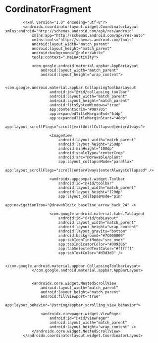 # CordinatorFragment

            <?xml version="1.0" encoding="utf-8"?>
            <androidx.coordinatorlayout.widget.CoordinatorLayout xmlns:android="http://schemas.android.com/apk/res/android"
                xmlns:app="http://schemas.android.com/apk/res-auto"
                xmlns:tools="http://schemas.android.com/tools"
                android:layout_width="match_parent"
                android:layout_height="match_parent"
                android:background="@color/white"
                tools:context=".MainActivity">

                <com.google.android.material.appbar.AppBarLayout
                    android:layout_width="match_parent"
                    android:layout_height="wrap_content">

                    <com.google.android.material.appbar.CollapsingToolbarLayout
                        android:id="@+id/collapsing_toolbar"
                        android:layout_width="match_parent"
                        android:layout_height="match_parent"
                        android:fitsSystemWindows="true"
                        app:contentScrim="#007705"
                        app:expandedTitleMarginEnd="64dp"
                        app:expandedTitleMarginStart="48dp"
                        app:layout_scrollFlags="scroll|exitUntilCollapsed|enterAlways">

                        <ImageView
                            android:layout_width="match_parent"
                            android:layout_height="250dp"
                            android:minHeight="100dp"
                            android:scaleType="centerCrop"
                            android:src="@drawable/plant"
                            app:layout_collapseMode="parallax"
                            app:layout_scrollFlags="scroll|enterAlways|enterAlwaysCollapsed" />

                        <androidx.appcompat.widget.Toolbar
                            android:id="@+id/toolbar"
                            android:layout_width="match_parent"
                            android:layout_height="120dp"
                            app:layout_collapseMode="pin"
                            app:navigationIcon="@drawable/ic_baseline_arrow_back_24" />

                        <com.google.android.material.tabs.TabLayout
                            android:id="@+id/tabLayout"
                            android:layout_width="match_parent"
                            android:layout_height="wrap_content"
                            android:layout_gravity="bottom"
                            android:background="#7C000000"
                            app:tabIconTintMode="src_over"
                            app:tabIndicatorColor="#009306"
                            app:tabSelectedTextColor="#ffffff"
                            app:tabTextColor="#d3d3d3" />

                    </com.google.android.material.appbar.CollapsingToolbarLayout>
                </com.google.android.material.appbar.AppBarLayout>


                <androidx.core.widget.NestedScrollView
                    android:layout_width="match_parent"
                    android:layout_height="match_parent"
                    android:fillViewport="true"
                    app:layout_behavior="@string/appbar_scrolling_view_behavior">

                    <androidx.viewpager.widget.ViewPager
                        android:id="@+id/viewPager"
                        android:layout_width="match_parent"
                        android:layout_height="wrap_content" />
                </androidx.core.widget.NestedScrollView>
            </androidx.coordinatorlayout.widget.CoordinatorLayout>
